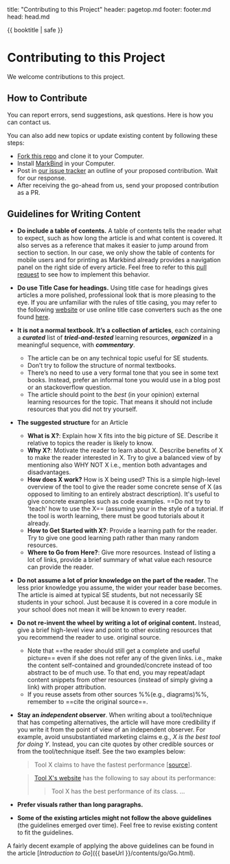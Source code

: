 <frontmatter>
  title: "Contributing to this Project"
  header: pagetop.md
  footer: footer.md
  head: head.md
</frontmatter>

<div class="website-content">

{{ booktitle | safe }}

# Contributing to this Project

We welcome contributions to this project.

## How to Contribute

You can report errors, send suggestions, ask questions. <trigger trigger="click" for="modal:contributing-contactInfo">Here</trigger> is how you can contact us.

You can also add new topics or update existing content by following these steps:
* [Fork this repo](https://github.com/se-edu/learningresources/fork) and clone it to your Computer.
* Install [MarkBind](https://markbind.github.io) in your Computer.
* Post in [our issue tracker](https://github.com/nus-oss/learningresources/issues) an outline of your proposed contribution. Wait for our response.
* After receiving the go-ahead from us, send your proposed contribution as a PR.

<modal large title="How to contact us" id="modal:contributing-contactInfo">
  <include src="about.md#contact-info" />
</modal>

## Guidelines for Writing Content

* **Do include a table of contents.** A table of contents tells the reader what to expect, such as how long the article is and what content is covered. It also serves as a reference that makes it easier to jump around from section to section. In our case, we only show the table of contents for mobile users and for printing as Markbind already provides a navigation panel on the right side of every article. Feel free to refer to this [pull request](https://github.com/se-edu/learningresources/pull/185) to see how to implement this behavior.
* **Do use Title Case for headings.** Using title case for headings gives articles a more polished, professional look that is more pleasing to the eye. If you are unfamiliar with the rules of title casing, you may refer to the following [website](https://apastyle.apa.org/style-grammar-guidelines/capitalization/title-case) or use online title case converters such as the one found [here](https://titlecase.com/).
* **It is not a normal textbook. It’s a collection of articles**, each containing a **_curated_** list of **_tried-and-tested_** learning resources, **_organized_** in a meaningful sequence, with **_commentary_**.
  * The article can be on any technical topic useful for SE students.
  * Don’t try to follow the structure of normal textbooks.
  * There’s no need to use a very formal tone that you see in some text books. Instead, prefer an informal tone you would use in a blog post or an stackoverflow question.
  * The article should point to the _best_ (in your opinion) external learning resources for the topic. That means it should not include resources that you did not try yourself.
* ****The suggested structure**** for an Article
  * **What is X?**: Explain how X fits into the big picture of SE. Describe it relative to topics the reader is likely to know.
  * **Why X?**: Motivate the reader to learn about X. Describe benefits of X to make the reader interested in X. Try to give a balanced view of by mentioning also WHY NOT X i.e., mention both advantages and disadvantages.
  * **How does X work?** How is X being used? This is a simple high-level overview of the tool to give the reader some concrete sense of X (as opposed to limiting to an entirely abstract description). It's useful to give concrete examples such as code examples. ==Do not try to 'teach' how to use the X== (assuming your in the style of a tutorial. If the tool is worth learning, there must be good tutorials about it already.
  * **How to Get Started with X?**: Provide a learning path for the reader. Try to give one good learning path rather than many random resources.
  * **Where to Go from Here?**: Give more resources. Instead of listing a lot of links, provide a brief summary of what value each resource can provide the reader.
* **Do not assume a lot of prior knowledge on the part of the reader.** The less prior knowledge you assume, the wider your reader base becomes. The article is aimed at typical SE students, but not necessarily SE students in your school. Just because it is covered in a core module in your school does not mean it will be known to every reader.
* **Do not re-invent the wheel by writing a lot of original content.** Instead, give a brief high-level view and point to other existing resources that you recommend the reader to use.
  original source.
  * Note that ==the reader should still get a complete and useful picture== even if she does not refer any of the given links. i.e., make the content self-contained and grounded/concrete instead of too abstract to be of much use. To that end, you may repeat/adapt content snippets from other resources (instead of simply giving a link) with proper attribution.
  * If you reuse assets from other sources %%(e.g., diagrams)%%, remember to ==cite the original source==.
* **Stay an _independent_ observer**. When writing about a tool/technique that has competing alternatives, the article will have more credibility if you write it from the point of view of an independent observer. For example, avoid unsubstantiated marketing claims e.g., _X is the best tool for doing Y_. Instead, you can cite quotes by other credible sources or from the tool/technique itself. See the two examples below:
  > Tool X claims to have the fastest performance [[source]()].
  
  > [Tool X's website]() has the following to say about its performance:
  >> Tool X has the best performance of its class. ...
* **Prefer visuals rather than long paragraphs.**
* **Some of the existing articles might not follow the above guidelines** (the guidelines emerged over time). Feel free to revise existing content to fit the guidelines.

<box type="tip">

A fairly decent example of applying the above guidelines can be found in the article [_Introduction to Go_]({{ baseUrl }}/contents/go/Go.html).
</box>



</div>
